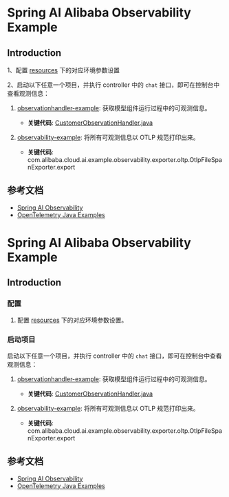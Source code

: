 # Spring AI Alibaba Observability Example

## Introduction

1、配置 [resources](observability-example/src/main/resources) 下的对应环境参数设置

2、启动以下任意一个项目，并执行 controller 中的 `chat` 接口，即可在控制台中查看观测信息：

1. [observationhandler-example](observationhandler-example): 获取模型组件运行过程中的可观测信息。
    - **关键代码**: [CustomerObservationHandler.java](observationhandler-example/src/main/java/com/alibaba/cloud/ai/observationhandlerexample/observationHandler/CustomerObservationHandler.java)

2. [observability-example](observability-example): 将所有可观测信息以 OTLP 规范打印出来。
    - **关键代码**: com.alibaba.cloud.ai.example.observability.exporter.oltp.OtlpFileSpanExporter.export

## 参考文档

- [Spring AI Observability](https://docs.spring.io/spring-ai/reference/1.0/observability/index.html)
- [OpenTelemetry Java Examples](https://github.com/open-telemetry/opentelemetry-java-examples)


# Spring AI Alibaba Observability Example

## Introduction

### 配置

1. 配置 [resources](observability-example/src/main/resources) 下的对应环境参数设置。

### 启动项目

启动以下任意一个项目，并执行 controller 中的 `chat` 接口，即可在控制台中查看观测信息：

1. [observationhandler-example](observationhandler-example): 获取模型组件运行过程中的可观测信息。
    - **关键代码**: [CustomerObservationHandler.java](observationhandler-example/src/main/java/com/alibaba/cloud/ai/observationhandlerexample/observationHandler/CustomerObservationHandler.java)

2. [observability-example](observability-example): 将所有可观测信息以 OTLP 规范打印出来。
    - **关键代码**: com.alibaba.cloud.ai.example.observability.exporter.oltp.OtlpFileSpanExporter.export

## 参考文档

- [Spring AI Observability](https://docs.spring.io/spring-ai/reference/1.0/observability/index.html)
- [OpenTelemetry Java Examples](https://github.com/open-telemetry/opentelemetry-java-examples)